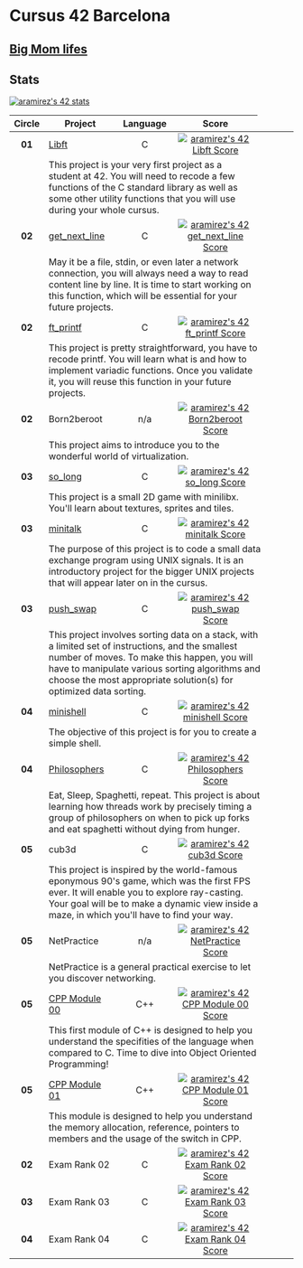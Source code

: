 # Cursus 42 Barcelona

## [Big Mom lifes](https://bigmom.42barcelona.com/?login=aramirez)

## Stats
[![aramirez's 42 stats](https://badge42.vercel.app/api/v2/cl6y65hc100490gl7reg9ecj1/stats?cursusId=21&coalitionId=206)](https://github.com/JaeSeoKim/badge42)

|**Circle**|**Project**|**Language**|**Score**| 
|:--------:|-----------|:----------:|:-------:|
|**01**|[Libft](https://github.com/arsalas/42_Cursus/tree/main/libft)|C|[![aramirez's 42 Libft Score](https://badge42.vercel.app/api/v2/cl6y65hc100490gl7reg9ecj1/project/2454054)](https://github.com/JaeSeoKim/badge42)|
|<td colspan=3>This project is your very first project as a student at 42. You will need to recode a few functions of the C standard library as well as some other utility functions that you will use during your whole cursus.|
|**02**|[get_next_line](https://github.com/arsalas/42_Cursus/tree/main/get_next_line) |C| [![aramirez's 42 get_next_line Score](https://badge42.vercel.app/api/v2/cl6y65hc100490gl7reg9ecj1/project/2491127)](https://github.com/JaeSeoKim/badge42)|
|<td colspan=4 >May it be a file, stdin, or even later a network connection, you will always need a way to read content line by line. It is time to start working on this function, which will be essential for your future projects.|
|**02**|[ft_printf](https://github.com/arsalas/42_Cursus/tree/main/printf)|C|[![aramirez's 42 ft_printf Score](https://badge42.vercel.app/api/v2/cl6y65hc100490gl7reg9ecj1/project/2492471)](https://github.com/JaeSeoKim/badge42)|   
|<td colspan=4 >This project is pretty straightforward, you have to recode printf. You will learn what is and how to implement variadic functions. Once you validate it, you will reuse this function in your future projects.|
|**02**|Born2beroot|n/a|[![aramirez's 42 Born2beroot Score](https://badge42.vercel.app/api/v2/cl6y65hc100490gl7reg9ecj1/project/2515338)](https://github.com/JaeSeoKim/badge42)| 
|<td colspan=4 >This project aims to introduce you to the wonderful world of virtualization.|
|**03**|[so_long](https://github.com/arsalas/42_Cursus/tree/main/solong)|C|[![aramirez's 42 so_long Score](https://badge42.vercel.app/api/v2/cl6y65hc100490gl7reg9ecj1/project/2525111)](https://github.com/JaeSeoKim/badge42)|
|<td colspan=4 >This project is a small 2D game with minilibx. You'll learn about textures, sprites and tiles.|
|**03**|[minitalk](https://github.com/arsalas/42_Cursus/tree/main/minitalk)|C|[![aramirez's 42 minitalk Score](https://badge42.vercel.app/api/v2/cl6y65hc100490gl7reg9ecj1/project/2525110)](https://github.com/JaeSeoKim/badge42)|
|<td colspan=4 >The purpose of this project is to code a small data exchange program using UNIX signals. It is an introductory project for the bigger UNIX projects that will appear later on in the cursus.|
|**03**|[push_swap](https://github.com/arsalas/42_Cursus/tree/main/push_swap)|C|[![aramirez's 42 push_swap Score](https://badge42.vercel.app/api/v2/cl6y65hc100490gl7reg9ecj1/project/2525109)](https://github.com/JaeSeoKim/badge42)|
|<td colspan=4 >This project involves sorting data on a stack, with a limited set of instructions, and the smallest number of moves. To make this happen, you will have to manipulate various sorting algorithms and choose the most appropriate solution(s) for optimized data sorting.|  
|**04**|[minishell](https://github.com/arsalas/minishell/tree/main)|C|[![aramirez's 42 minishell Score](https://badge42.vercel.app/api/v2/cl6y65hc100490gl7reg9ecj1/project/2866738)](https://github.com/JaeSeoKim/badge42)|
|<td colspan=4 >The objective of this project is for you to create a simple shell.|
|**04**|[Philosophers](https://github.com/arsalas/42_Cursus/tree/main/philosophers)|C|[![aramirez's 42 Philosophers Score](https://badge42.vercel.app/api/v2/cl6y65hc100490gl7reg9ecj1/project/2877650)](https://github.com/JaeSeoKim/badge42)|
|<td colspan=4 >Eat, Sleep, Spaghetti, repeat. This project is about learning how threads work by precisely timing a group of philosophers on when to pick up forks and eat spaghetti without dying from hunger.|
|**05**|cub3d|C|[![aramirez's 42 cub3d Score](https://badge42.vercel.app/api/v2/cl6y65hc100490gl7reg9ecj1/project/2910978)](https://github.com/JaeSeoKim/badge42)|
|<td colspan=4 >This project is inspired by the world-famous eponymous 90's game, which was the first FPS ever. It will enable you to explore ray-casting. Your goal will be to make a dynamic view inside a maze, in which you'll have to find your way.|
|**05**|NetPractice|n/a|[![aramirez's 42 NetPractice Score](https://badge42.vercel.app/api/v2/cl6y65hc100490gl7reg9ecj1/project/2911876)](https://github.com/JaeSeoKim/badge42)|
|<td colspan=4 >NetPractice is a general practical exercise to let you discover networking.|
|**05**|[CPP Module 00](https://github.com/arsalas/42_Cursus/tree/main/cpp/cpp_0)|C++|[![aramirez's 42 CPP Module 00 Score](https://badge42.vercel.app/api/v2/cl6y65hc100490gl7reg9ecj1/project/2911287)](https://github.com/JaeSeoKim/badge42)|
|<td colspan=4 >This first module of C++ is designed to help you understand the specifities of the language when compared to C. Time to dive into Object Oriented Programming!|
|**05**|[CPP Module 01](https://github.com/arsalas/42_Cursus/tree/main/cpp/cpp_1)|C++|[![aramirez's 42 CPP Module 01 Score](https://badge42.vercel.app/api/v2/cl6y65hc100490gl7reg9ecj1/project/2911877)](https://github.com/JaeSeoKim/badge42)|
|<td colspan=4 >This module is designed to help you understand the memory allocation, reference, pointers to members and the usage of the switch in CPP.|
|**02**|Exam Rank 02|C|[![aramirez's 42 Exam Rank 02 Score](https://badge42.vercel.app/api/v2/cl6y65hc100490gl7reg9ecj1/project/2521323)](https://github.com/JaeSeoKim/badge42)|
|**03**|Exam Rank 03|C|[![aramirez's 42 Exam Rank 03 Score](https://badge42.vercel.app/api/v2/cl6y65hc100490gl7reg9ecj1/project/2862690)](https://github.com/JaeSeoKim/badge42)|
|**04**|Exam Rank 04|C|[![aramirez's 42 Exam Rank 04 Score](https://badge42.vercel.app/api/v2/cl6y65hc100490gl7reg9ecj1/project/2916771)](https://github.com/JaeSeoKim/badge42)|


